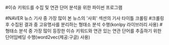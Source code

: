 #이슈 키워드를 수집 및 연관 단어 분석을 위한 파이썬 프로그램

#NAVER 뉴스 기사 중 가장 많이 본 뉴스의 '사회' 섹션의 기사 타이틀 크롤링
#크롤링 후 수집된 결과 중 고유명사를 분리하는 형태소 분석 수행(konlpy 라이브러리 사용)
#형태소 분석 중 가장 많이 등장한 이슈 키워드와 연관 있는 연관 단어를 추출하기 위한 단어임베딩 수행(word2vec(제공:구글) 사용)
